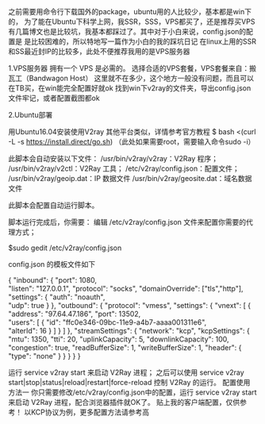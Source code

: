 之前需要用命令行下载国外的package，ubuntu用的人比较少，基本都是win下的，
为了能在Ubuntu下科学上网，我SSR，SSS，VPS都买了，还是推荐买VPS
有几篇博文也是比较坑，我基本都踩过了。其中对于小白来说，config.json的配置是
是比较困难的，所以特地写一篇作为小白的我的踩坑日记
在linux上用的SSR和SS最近封IP的比较多，此处不便推荐我用的是VPS服务器

1.VPS服务器
拥有一个 VPS 是必需的。
选择合适的VPS套餐，VPS套餐来自：搬瓦工（Bandwagon Host）
这里就不在多少，这个地方一般没有问题，而且可以在TB买，在win能完全配置好就ok
找到win下v2ray的文件夹，导出config.json 文件牢记，或者配置截图都ok

2.Ubuntu部署

用Ubuntu16.04安装使用V2ray
其他平台类似，详情参考官方教程
$ bash <(curl -L -s https://install.direct/go.sh)
（此处如果需要root，需要输入命令sudo -i）

此脚本会自动安装以下文件：
/usr/bin/v2ray/v2ray：V2Ray 程序；
/usr/bin/v2ray/v2ctl：V2Ray 工具；
/etc/v2ray/config.json：配置文件；
/usr/bin/v2ray/geoip.dat：IP 数据文件
/usr/bin/v2ray/geosite.dat：域名数据文件


此脚本会配置自动运行脚本。

脚本运行完成后，你需要：
编辑 /etc/v2ray/config.json 文件来配置你需要的代理方式；

$sudo gedit /etc/v2ray/config.json

config.json 的模板文件如下

{
  "inbound": {
    "port": 1080,  
    "listen": "127.0.0.1",
    "protocol": "socks",
    "domainOverride": ["tls","http"], 
    "settings": {
      "auth": "noauth",  
      "udp": true
    }
  },
  "outbound": {
    "protocol": "vmess",
    "settings": {
      "vnext": [
        {
          "address": "97.64.47.186", 
          "port": 13502,   
          "users": [
            {
              "id": "ffc0e346-09bc-11e9-a4b7-aaaa001311e6",  
              "alterId": 16
            }
          ]
        }
      ]
    },
    "streamSettings": {
      "network": "kcp", 
      "kcpSettings": {
        "mtu": 1350,
        "tti": 20,
        "uplinkCapacity": 5,
        "downlinkCapacity": 100,
        "congestion": true,
        "readBufferSize": 1,
        "writeBufferSize": 1,
        "header": {
          "type": "none"
        }
      }
    }
  }
}


运行 service v2ray start 来启动 V2Ray 进程；
之后可以使用 service v2ray start|stop|status|reload|restart|force-reload 控制 V2Ray 的运行。
配置使用
方法一
你只需要修改/etc/v2ray/config.json中的配置，运行 service v2ray start 来启动 V2Ray 进程，配合浏览器插件就OK了。
贴上我的客户端配置，仅供参考！
以KCP协议为例，更多配置方法请参考高

